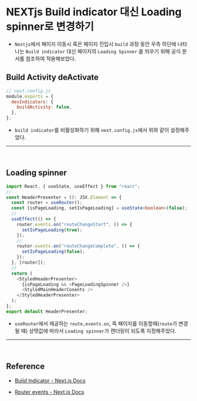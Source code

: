# NEXTjs Build indicator 대신 Loading spinner로 변경하기

- `Nextjs`에서 페이지 이동시 혹은 페이지 진입시 `build` 과정 동안 우측 하단에 나타나는 `Build indicator` 대신 페이지의 `Loading Spinner` 를 띄우기 위해 공식 문서를 참조하여 적용해보았다.
  >

## Build Activity deActivate

>

```javascript
// next.config.js
module.exports = {
  devIndicators: {
    buildActivity: false,
  },
};
```

- `build indicator`를 비활성화하기 위해 `next.config.js`에서 위와 같이 설정해주었다.

---

<br />

## Loading spinner

>

```typescript
import React, { useState, useEffect } from "react";
//
const HeaderPresenter = (): JSX.Element => {
  const router = useRouter();
  const [isPageLoading, setIsPageLoading] = useState<boolean>(false);
  //
  useEffect(() => {
    router.events.on("routeChangeStart", () => {
      setIsPageLoading(true);
    });
    //
    router.events.on("routeChangeComplete", () => {
      setIsPageLoading(false);
    });
  }, [router]);
  //
  return (
    <StyledHeaderPresenter>
      {isPageLoading && <PageLoadingSpinner />}
      <StyledMainHeaderConents />
    </StyledHeaderPresenter>
  );
};
export default HeaderPresenter;
```

- `useRouter`에서 제공하는 `route,events.on`, 즉 페이지를 이동할때(`route`가 변경될 때) 상탯값에 따라서 `Loading spinner`가 렌더링이 되도록 지정해주었다.

---

<br />

## Reference

- [Build Indicator - Next.js Docs](https://nextjs.org/docs/api-reference/next.config.js/build-indicator)

- [Router events - Next.js Docs](https://nextjs.org/docs/api-reference/next/router#routerevents)
